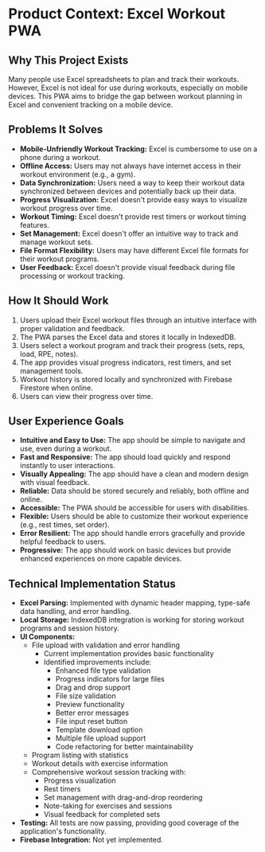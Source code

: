 # Product Context: Excel Workout PWA

## Why This Project Exists

Many people use Excel spreadsheets to plan and track their workouts. However, Excel is not ideal for use during workouts, especially on mobile devices. This PWA aims to bridge the gap between workout planning in Excel and convenient tracking on a mobile device.

## Problems It Solves

*   **Mobile-Unfriendly Workout Tracking:** Excel is cumbersome to use on a phone during a workout.
*   **Offline Access:**  Users may not always have internet access in their workout environment (e.g., a gym).
*   **Data Synchronization:**  Users need a way to keep their workout data synchronized between devices and potentially back up their data.
*   **Progress Visualization:** Excel doesn't provide easy ways to visualize workout progress over time.
*   **Workout Timing:** Excel doesn't provide rest timers or workout timing features.
*   **Set Management:** Excel doesn't offer an intuitive way to track and manage workout sets.
*   **File Format Flexibility:** Users may have different Excel file formats for their workout programs.
*   **User Feedback:** Excel doesn't provide visual feedback during file processing or workout tracking.

## How It Should Work

1.  Users upload their Excel workout files through an intuitive interface with proper validation and feedback.
2.  The PWA parses the Excel data and stores it locally in IndexedDB.
3.  Users select a workout program and track their progress (sets, reps, load, RPE, notes).
4.  The app provides visual progress indicators, rest timers, and set management tools.
5.  Workout history is stored locally and synchronized with Firebase Firestore when online.
6.  Users can view their progress over time.

## User Experience Goals

*   **Intuitive and Easy to Use:** The app should be simple to navigate and use, even during a workout.
*   **Fast and Responsive:**  The app should load quickly and respond instantly to user interactions.
*   **Visually Appealing:**  The app should have a clean and modern design with visual feedback.
*   **Reliable:**  Data should be stored securely and reliably, both offline and online.
*   **Accessible:** The PWA should be accessible for users with disabilities.
*   **Flexible:** Users should be able to customize their workout experience (e.g., rest times, set order).
*   **Error Resilient:** The app should handle errors gracefully and provide helpful feedback to users.
*   **Progressive:** The app should work on basic devices but provide enhanced experiences on more capable devices.

## Technical Implementation Status

*   **Excel Parsing:** Implemented with dynamic header mapping, type-safe data handling, and error handling.
*   **Local Storage:** IndexedDB integration is working for storing workout programs and session history.
*   **UI Components:**
    * File upload with validation and error handling
      * Current implementation provides basic functionality
      * Identified improvements include:
        * Enhanced file type validation
        * Progress indicators for large files
        * Drag and drop support
        * File size validation
        * Preview functionality
        * Better error messages
        * File input reset button
        * Template download option
        * Multiple file upload support
        * Code refactoring for better maintainability
    * Program listing with statistics
    * Workout details with exercise information
    * Comprehensive workout session tracking with:
        * Progress visualization
        * Rest timers
        * Set management with drag-and-drop reordering
        * Note-taking for exercises and sessions
        * Visual feedback for completed sets
*   **Testing:** All tests are now passing, providing good coverage of the application's functionality.
*   **Firebase Integration:** Not yet implemented.
